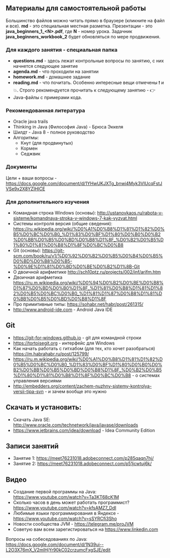 ## Материалы для самостоятельной работы

Большинство файлов можно читать прямо в браузере (кликните на файл и все). **md** - это специальная местная разметка. Презентации - это **java_beginners_1_\<N\>.pdf**, где **N** - номер урока. Задачник **java_beginners_workbook_2** будет обновляться по мере продвижения. 

### Для каждого занятия - специальная папка
- **questions.md** - здесь лежат контрольные вопросы по занятию, с них начнется следующее занятие
- **agenda.md** - что проходили на занятии
- **homework.md** - домашнее задание
- **reading.md** - что почитать. Особенно интересные вещи отмечены :exclamation: и :boom:. Строго рекомендуется прочитать к следующему занятию - :point_right:
- Java-файлы с примерами кода.

### Рекомендованная литература
* Oracle java trails
* Thinking in Java (Философия Java) - Брюса Эккеля
* Шилдт - Java 8 - полное руководство
* Алгоритмы:
  * Кнут (для продвинутых)
  * Кормен
  * Седжвик

### Документы
Цели + ваши вопросы - https://docs.google.com/document/d/1YHwUKJXTg_bnwi4Myk3VIUcqFstJVSe9x2X8YZIHICE

### Для дополнительного изучения
* Командная строка Windows (основы):
http://ustanovkaos.ru/rabota-v-sisteme/komandnaya-stroka-v-windows-7-kak-vyzvat.html
* Системы контроля версия (общие сведения):
https://ru.wikipedia.org/wiki/%D0%A1%D0%B8%D1%81%D1%82%D0%B5%D0%BC%D0%B0_%D1%83%D0%BF%D1%80%D0%B0%D0%B2%D0%BB%D0%B5%D0%BD%D0%B8%D1%8F_%D0%B2%D0%B5%D1%80%D1%81%D0%B8%D1%8F%D0%BC%D0%B8
* Git (основы):
https://git-scm.com/book/ru/v1/%D0%92%D0%B2%D0%B5%D0%B4%D0%B5%D0%BD%D0%B8%D0%B5-%D0%9E%D1%81%D0%BD%D0%BE%D0%B2%D1%8B-Git
* О двоичной арифметике http://sch10ptz.ru/projects/002/inf/arifm.htm
* Двоичная арифметика https://ru.m.wikipedia.org/wiki/%D0%94%D0%B2%D0%BE%D0%B8%D1%87%D0%BD%D0%B0%D1%8F_%D1%81%D0%B8%D1%81%D1%82%D0%B5%D0%BC%D0%B0_%D1%81%D1%87%D0%B8%D1%81%D0%BB%D0%B5%D0%BD%D0%B8%D1%8F
* Про примитивные типы: https://sohabr.net/habr/post/261315/
* http://www.android-ide.com -  Android Java IDE 

Git
---
* https://git-for-windows.github.io - git для командной строки 
* https://tortoisegit.org - интерфейс для Windows
* Как начать работать с гитхабом (для тех, кто хочет разобраться) https://m.habrahabr.ru/post/125799/ 
* https://ru.m.wikipedia.org/wiki/%D0%A1%D0%B8%D1%81%D1%82%D0%B5%D0%BC%D0%B0_%D1%83%D0%BF%D1%80%D0%B0%D0%B2%D0%BB%D0%B5%D0%BD%D0%B8%D1%8F_%D0%B2%D0%B5%D1%80%D1%81%D0%B8%D1%8F%D0%BC%D0%B8 - о системах управления версиями
* http://embedders.org/content/zachem-nuzhny-sistemy-kontrolya-versii-tipa-svn - и зачем вообще это нужно 

Скачать и установить:
---------------------
* Скачать Java SE: http://www.oracle.com/technetwork/java/javase/downloads
* https://www.jetbrains.com/idea/download - Idea Community Edition

Записи занятий
--------------
* Занятие 1: https://meet76231018.adobeconnect.com/p285qaqn7hj/
* Занятие 2: https://meet76231018.adobeconnect.com/p51jcwtuj6k/

Видео
-----
* Создание первой программы на Java: https://www.youtube.com/watch?v=Ta3KT68cK1M
* Сколько часов в день может работать программист? https://www.youtube.com/watch?v=kfsAMZ7_DdI
* Любимые языки программирования в Яндексе - https://www.youtube.com/watch?v=sSYRCfi3Sho
* Новости сообщества JVM - https://telegram.me/proJVM
* Советую вам всем зарегистироваться на https://www.linkedin.com

Вопросы на собеседованиях по Java:
https://docs.google.com/document/d/1N39ui--L2O3X76mX_V2mlHjYr90kC02crzumcFxgSJE/edit